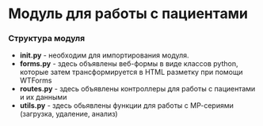 # Модуль для работы с пациентами

### Структура модуля
- **__init__.py** - необходим для импортирования модуля.
- **forms.py** - здесь объявлены веб-формы в виде классов python, которые затем
трансформируется в HTML разметку при помощи WTForms
- **routes.py** - здесь объявлены контроллеры для работы с пациентами и их данными
- **utils.py** - здесь обьявлены функции для работы с МР-сериями (загрузка, удаление, анализ)